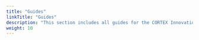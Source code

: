 ```yaml
---
title: "Guides"
linkTitle: "Guides"
description: "This section includes all guides for the CORTEX Innovation platform."
weight: 10
---
```

